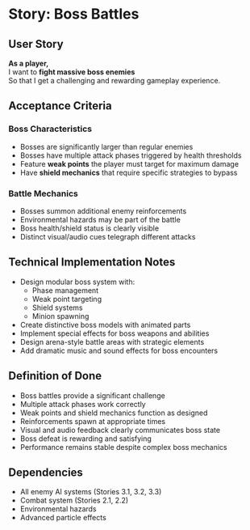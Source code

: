 # Story: Boss Battles

## User Story
**As a player,**  
I want to **fight massive boss enemies**  
So that I get a challenging and rewarding gameplay experience.  

## Acceptance Criteria

### Boss Characteristics
- Bosses are significantly larger than regular enemies
- Bosses have multiple attack phases triggered by health thresholds
- Feature **weak points** the player must target for maximum damage
- Have **shield mechanics** that require specific strategies to bypass

### Battle Mechanics
- Bosses summon additional enemy reinforcements
- Environmental hazards may be part of the battle
- Boss health/shield status is clearly visible
- Distinct visual/audio cues telegraph different attacks

## Technical Implementation Notes
- Design modular boss system with:
  - Phase management
  - Weak point targeting
  - Shield systems
  - Minion spawning
- Create distinctive boss models with animated parts
- Implement special effects for boss weapons and abilities
- Design arena-style battle areas with strategic elements
- Add dramatic music and sound effects for boss encounters

## Definition of Done
- Boss battles provide a significant challenge
- Multiple attack phases work correctly
- Weak points and shield mechanics function as designed
- Reinforcements spawn at appropriate times
- Visual and audio feedback clearly communicates boss state
- Boss defeat is rewarding and satisfying
- Performance remains stable despite complex boss mechanics

## Dependencies
- All enemy AI systems (Stories 3.1, 3.2, 3.3)
- Combat system (Stories 2.1, 2.2)
- Environmental hazards
- Advanced particle effects 
